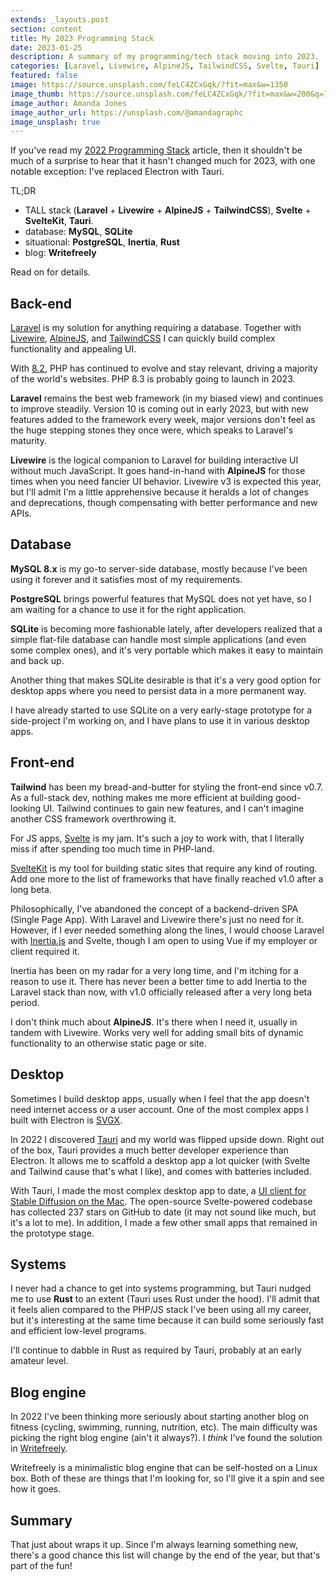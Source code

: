 ```yaml
---
extends: _layouts.post
section: content
title: My 2023 Programming Stack
date: 2023-01-25
description: A summary of my programming/tech stack moving into 2023.
categories: [Laravel, Livewire, AlpineJS, TailwindCSS, Svelte, Tauri]
featured: false
image: https://source.unsplash.com/feLC4ZCxGqk/?fit=max&w=1350
image_thumb: https://source.unsplash.com/feLC4ZCxGqk/?fit=max&w=200&q=75
image_author: Amanda Jones
image_author_url: https://unsplash.com/@amandagraphc
image_unsplash: true
---
```


If you've read my [2022 Programming Stack](/blog/2022-programming-stack) article, then it shouldn't be much of a surprise to hear that it hasn't changed much for 2023, with one notable exception: I've replaced Electron with Tauri.

TL;DR
- TALL stack (**Laravel** + **Livewire** + **AlpineJS** + **TailwindCSS**), **Svelte** + **SvelteKit**, **Tauri**.
- database: **MySQL**, **SQLite**
- situational: **PostgreSQL**, **Inertia**, **Rust**
- blog: **Writefreely**

Read on for details.

## Back-end

[Laravel](https://laravel.com/) is my solution for anything requiring a database. Together with [Livewire](https://laravel-livewire.com/), [AlpineJS](https://alpinejs.dev/), and [TailwindCSS](https://tailwindcss.com/) I can quickly build complex functionality and appealing UI.

With [8.2](https://www.php.net/releases/8.2/en.php), PHP has continued to evolve and stay relevant, driving a majority of the world's websites. PHP 8.3 is probably going to launch in 2023.

**Laravel** remains the best web framework (in my biased view) and continues to improve steadily. Version 10 is coming out in early 2023, but with new features added to the framework every week, major versions don't feel as the huge stepping stones they once were, which speaks to Laravel's maturity.

**Livewire** is the logical companion to Laravel for building interactive UI without much JavaScript. It goes hand-in-hand with **AlpineJS** for those times when you need fancier UI behavior. Livewire v3 is expected this year, but I'll admit I'm a little apprehensive because it heralds a lot of changes and deprecations, though compensating with better performance and new APIs.

## Database

**MySQL 8.x** is my go-to server-side database, mostly because I've been using it forever and it satisfies most of my requirements.

**PostgreSQL** brings powerful features that MySQL does not yet have, so I am waiting for a chance to use it for the right application.

**SQLite** is becoming more fashionable lately, after developers realized that a simple flat-file database can handle most simple applications (and even some complex ones), and it's very portable which makes it easy to maintain and back up.

Another thing that makes SQLite desirable is that it's a very good option for desktop apps where you need to persist data in a more permanent way.

I have already started to use SQLite on a very early-stage prototype for a side-project I'm working on, and I have plans to use it in various desktop apps.

## Front-end

**Tailwind** has been my bread-and-butter for styling the front-end since v0.7. As a full-stack dev, nothing makes me more efficient at building good-looking UI. Tailwind continues to gain new features, and I can't imagine another CSS framework overthrowing it.

For JS apps, [Svelte](https://svelte.dev/) is my jam. It's such a joy to work with, that I literally miss if after spending too much time in PHP-land.

[SvelteKit](https://kit.svelte.dev/) is my tool for building static sites that require any kind of routing. Add one more to the list of frameworks that have finally reached v1.0 after a long beta.

Philosophically, I've abandoned the concept of a backend-driven SPA (Single Page App). With Laravel and Livewire there's just no need for it. However, if I ever needed something along the lines, I would choose Laravel with [Inertia.js](https://inertiajs.com/) and Svelte, though I am open to using Vue if my employer or client required it.

Inertia has been on my radar for a very long time, and I'm itching for a reason to use it. There has never been a better time to add Inertia to the Laravel stack than now, with v1.0 officially released after a very long beta period.

I don't think much about **AlpineJS**. It's there when I need it, usually in tandem with Livewire. Works very well for adding small bits of dynamic functionality to an otherwise static page or site.

## Desktop

Sometimes I build desktop apps, usually when I feel that the app doesn't need internet access or a user account. One of the most complex apps I built with Electron is [SVGX](https://svgx.app/).

In 2022 I discovered [Tauri](https://tauri.app/) and my world was flipped upside down. Right out of the box, Tauri provides a much better developer experience than Electron. It allows me to scaffold a desktop app a lot quicker (with Svelte and Tailwind cause that's what I like), and comes with batteries included.

With Tauri, I made the most complex desktop app to date, a [UI client for Stable Diffusion on the Mac](https://github.com/breadthe/sd-buddy). The open-source Svelte-powered codebase has collected 237 stars on GitHub to date (it may not sound like much, but it's a lot to me). In addition, I made a few other small apps that remained in the prototype stage.

## Systems

I never had a chance to get into systems programming, but Tauri nudged me to use **Rust** to an extent (Tauri uses Rust under the hood). I'll admit that it feels alien compared to the PHP/JS stack I've been using all my career, but it's interesting at the same time because it can build some seriously fast and efficient low-level programs.

I'll continue to dabble in Rust as required by Tauri, probably at an early amateur level.

## Blog engine

In 2022 I've been thinking more seriously about starting another blog on fitness (cycling, swimming, running, nutrition, etc). The main difficulty was picking the right blog engine (ain't it always?). I *think* I've found the solution in [Writefreely](https://writefreely.org/).

Writefreely is a minimalistic blog engine that can be self-hosted on a Linux box. Both of these are things that I'm looking for, so I'll give it a spin and see how it goes.

## Summary

That just about wraps it up. Since I'm always learning something new, there's a good chance this list will change by the end of the year, but that's part of the fun!